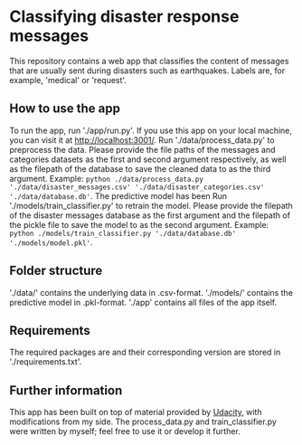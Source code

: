 # Classifying disaster response messages

This repository contains a web app that classifies the content of messages that are usually sent during disasters such as earthquakes. Labels are, for example, 'medical' or 'request'.

## How to use the app
 
To run the app, run './app/run.py'. If you use this app on your local machine, you can visit it at [http://localhost:3001/](http://localhost:3001/). Run './data/process_data.py' to preprocess the data. Please provide the file paths of the messages and categories datasets as the first and second argument respectively, as well as the filepath of the database to save the cleaned data to as the third argument. Example: `python ./data/process_data.py './data/disaster_messages.csv' './data/disaster_categories.csv' './data/database.db'`. The predictive model has been Run './models/train_classifier.py' to retrain the model. Please provide the filepath of the disaster messages database as the first argument and the filepath of the pickle file to save the model to as the second argument. Example: `python ./models/train_classifier.py './data/database.db' './models/model.pkl'`.

## Folder structure

'./data/' contains the underlying data in .csv-format. './models/' contains the predictive model in .pkl-format. './app' contains all files of the app itself.  

## Requirements

The required packages are and their corresponding version are stored in './requirements.txt'.

## Further information

This app has been built on top of material provided by [Udacity](http://udacity.com), with modifications from my side. The process_data.py and train_classifier.py were written by myself; feel free to use it or develop it further.